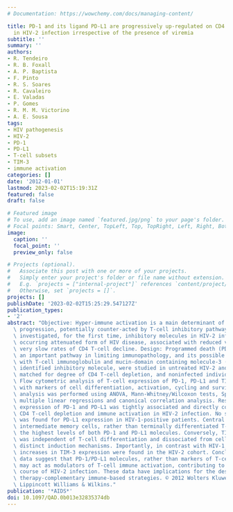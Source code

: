 ```yaml
---
# Documentation: https://wowchemy.com/docs/managing-content/

title: PD-1 and its ligand PD-L1 are progressively up-regulated on CD4 and CD8 T-cells
  in HIV-2 infection irrespective of the presence of viremia
subtitle: ''
summary: ''
authors:
- R. Tendeiro
- R. B. Foxall
- A. P. Baptista
- F. Pinto
- R. S. Soares
- R. Cavaleiro
- E. Valadas
- P. Gomes
- R. M. M. Victorino
- A. E. Sousa
tags:
- HIV pathogenesis
- HIV-2
- PD-1
- PD-L1
- T-cell subsets
- TIM-3
- immune activation
categories: []
date: '2012-01-01'
lastmod: 2023-02-02T15:19:31Z
featured: false
draft: false

# Featured image
# To use, add an image named `featured.jpg/png` to your page's folder.
# Focal points: Smart, Center, TopLeft, Top, TopRight, Left, Right, BottomLeft, Bottom, BottomRight.
image:
  caption: ''
  focal_point: ''
  preview_only: false

# Projects (optional).
#   Associate this post with one or more of your projects.
#   Simply enter your project's folder or file name without extension.
#   E.g. `projects = ["internal-project"]` references `content/project/deep-learning/index.md`.
#   Otherwise, set `projects = []`.
projects: []
publishDate: '2023-02-02T15:25:29.547127Z'
publication_types:
- '2'
abstract: "Objective: Hyper-immune activation is a main determinant of HIV disease\
  \ progression, potentially counter-acted by T-cell inhibitory pathways. Here we\
  \ investigated, for the first time, inhibitory molecules in HIV-2 infection, a naturally\
  \ occurring attenuated form of HIV disease, associated with reduced viremia and\
  \ very slow rates of CD4 T-cell decline. Design: Programmed death (PD)-1/PD-L1,\
  \ an important pathway in limiting immunopathology, and its possible relationship\
  \ with T-cell immunoglobulin and mucin-domain containing molecule-3 (TIM-3), a recently\
  \ identified inhibitory molecule, were studied in untreated HIV-2 and HIV-1 cohorts,\
  \ matched for degree of CD4 T-cell depletion, and noninfected individuals. Methods:\
  \ Flow cytometric analysis of T-cell expression of PD-1, PD-L1 and TIM-3, combined\
  \ with markers of cell differentiation, activation, cycling and survival. Statistical\
  \ analysis was performed using ANOVA, Mann-Whitney/Wilcoxon tests, Spearman's correlations,\
  \ multiple linear regressions and canonical correlation analysis. Results: T-cell\
  \ expression of PD-1 and PD-L1 was tightly associated and directly correlated with\
  \ CD4 T-cell depletion and immune activation in HIV-2 infection. No such correlation\
  \ was found for PD-L1 expression in HIV-1-positive patients. Central memory and\
  \ intermediate memory cells, rather than terminally differentiated T-cells, expressed\
  \ the highest levels of both PD-1 and PD-L1 molecules. Conversely, TIM-3 expression\
  \ was independent of T-cell differentiation and dissociated from cell cycling, suggesting\
  \ distinct induction mechanisms. Importantly, in contrast with HIV-1, no significant\
  \ increases in TIM-3 expression were found in the HIV-2 cohort. Conclusions: Our\
  \ data suggest that PD-1/PD-L1 molecules, rather than markers of T-cell exhaustion,\
  \ may act as modulators of T-cell immune activation, contributing to the slower\
  \ course of HIV-2 infection. These data have implications for the design of antiretroviral\
  \ therapy-complementary immune-based strategies. © 2012 Wolters Kluwer Health |\
  \ Lippincott Williams & Wilkins."
publication: '*AIDS*'
doi: 10.1097/QAD.0b013e32835374db
---
```

